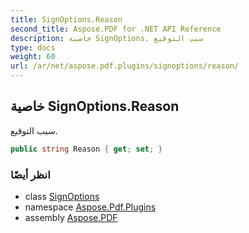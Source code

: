 ```yaml
---
title: SignOptions.Reason
second_title: Aspose.PDF for .NET API Reference
description: خاصية SignOptions. سبب التوقيع
type: docs
weight: 60
url: /ar/net/aspose.pdf.plugins/signoptions/reason/
---
```

## خاصية SignOptions.Reason

سبب التوقيع.

```csharp
public string Reason { get; set; }
```

### انظر أيضًا

* class [SignOptions](../)
* namespace [Aspose.Pdf.Plugins](../../../aspose.pdf.plugins/)
* assembly [Aspose.PDF](../../../)